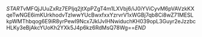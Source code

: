 $START$vMFQjJUuZxRz7EPIjq2jtXpPZgT4m1LXVbj6/iJ0iYViCyvM6pVAVzkKXqeTwNGE6imKUrkhodvTzlwwYUcBwxfxxYzrvrV1xWGBj7qb8Ci8wZ71MESLkpWMThbqog6E9iR8yrPewI9Ncx7JklJvIHNwiduchKH039opL3Guyr2eJzzbcHLKy3eBjAkcYUoKh2YXk5J4p6kz6RdMsQ78Wg==$END$